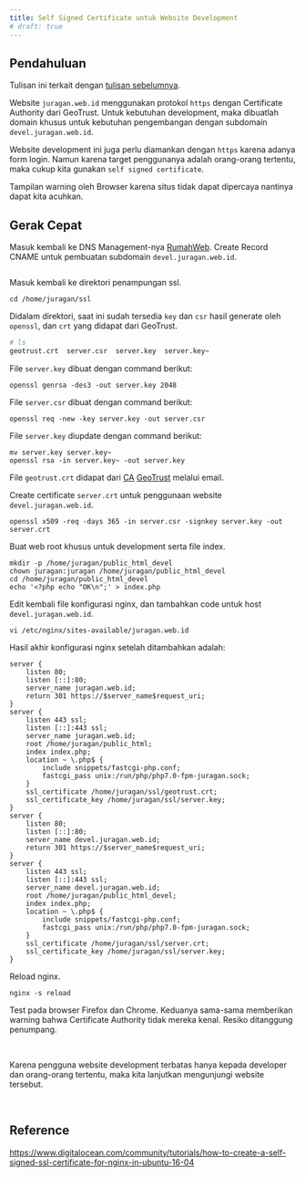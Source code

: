 ```yaml
---
title: Self Signed Certificate untuk Website Development
# draft: true
---
```


## Pendahuluan

Tulisan ini terkait dengan [tulisan sebelumnya].

[tulisan sebelumnya]: /blog/2017/04/07/virtualhost-https/

Website `juragan.web.id` menggunakan protokol `https` dengan Certificate Authority dari GeoTrust. Untuk kebutuhan development, maka dibuatlah domain khusus untuk kebutuhan pengembangan dengan subdomain `devel.juragan.web.id`.

Website development ini juga perlu diamankan dengan `https` karena adanya form login. Namun karena target penggunanya adalah orang-orang tertentu, maka cukup kita gunakan `self signed certificate`.

Tampilan warning oleh Browser karena situs tidak dapat dipercaya nantinya dapat kita acuhkan.

## Gerak Cepat

Masuk kembali ke DNS Management-nya [RumahWeb]. Create Record CNAME untuk pembuatan subdomain `devel.juragan.web.id`. 

[RumahWeb]: https://www.rumahweb.com/

<img cloudinary="ijortengab.id/screenshot.655.png">

Masuk kembali ke direktori penampungan ssl.

```
cd /home/juragan/ssl
```

Didalam direktori, saat ini sudah tersedia `key` dan `csr` hasil generate oleh `openssl`, dan `crt` yang didapat dari GeoTrust.

```bash
# ls
geotrust.crt  server.csr  server.key  server.key~
```

File `server.key` dibuat dengan command berikut:

```
openssl genrsa -des3 -out server.key 2048
```

File `server.csr` dibuat dengan command berikut:

```
openssl req -new -key server.key -out server.csr
```

File `server.key` diupdate dengan command berikut:

```
mv server.key server.key~
openssl rsa -in server.key~ -out server.key
```

File `geotrust.crt` didapat dari [CA][1] [GeoTrust][2] melalui email.

[1]: https://en.wikipedia.org/wiki/Certificate_authority
[2]: https://www.geotrust.com/


Create certificate `server.crt` untuk penggunaan website `devel.juragan.web.id`.

```
openssl x509 -req -days 365 -in server.csr -signkey server.key -out server.crt
```

Buat web root khusus untuk development serta file index.

```
mkdir -p /home/juragan/public_html_devel
chown juragan:juragan /home/juragan/public_html_devel
cd /home/juragan/public_html_devel
echo '<?php echo "OK\n";' > index.php
```

Edit kembali file konfigurasi nginx, dan tambahkan code untuk host `devel.juragan.web.id`. 

```
vi /etc/nginx/sites-available/juragan.web.id
```

Hasil akhir konfigurasi nginx setelah ditambahkan adalah:

```
server {
    listen 80;
    listen [::]:80;
    server_name juragan.web.id;
    return 301 https://$server_name$request_uri;
}
server {
    listen 443 ssl;
    listen [::]:443 ssl;
    server_name juragan.web.id;
    root /home/juragan/public_html;
    index index.php;
    location ~ \.php$ {
        include snippets/fastcgi-php.conf;        
        fastcgi_pass unix:/run/php/php7.0-fpm-juragan.sock;
    }
    ssl_certificate /home/juragan/ssl/geotrust.crt;
    ssl_certificate_key /home/juragan/ssl/server.key;
}
server {
    listen 80;
    listen [::]:80;
    server_name devel.juragan.web.id;
    return 301 https://$server_name$request_uri;
}
server {
    listen 443 ssl;
    listen [::]:443 ssl;
    server_name devel.juragan.web.id;
    root /home/juragan/public_html_devel;
    index index.php;
    location ~ \.php$ {
        include snippets/fastcgi-php.conf;        
        fastcgi_pass unix:/run/php/php7.0-fpm-juragan.sock;
    }
    ssl_certificate /home/juragan/ssl/server.crt;
    ssl_certificate_key /home/juragan/ssl/server.key;
}
```

Reload nginx.

```
nginx -s reload
```

Test pada browser Firefox dan Chrome. Keduanya sama-sama memberikan warning bahwa Certificate Authority tidak mereka kenal. Resiko ditanggung penumpang. 

<img cloudinary="ijortengab.id/screenshot.712.png">

<img cloudinary="ijortengab.id/screenshot.713.png">

Karena pengguna website development terbatas hanya kepada developer dan orang-orang tertentu, maka kita lanjutkan mengunjungi website tersebut.

<img cloudinary="ijortengab.id/screenshot.714.png">

<img cloudinary="ijortengab.id/screenshot.715.png">


## Reference

<https://www.digitalocean.com/community/tutorials/how-to-create-a-self-signed-ssl-certificate-for-nginx-in-ubuntu-16-04>
